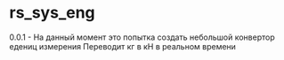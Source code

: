 # rs_sys_eng
0.0.1 - На данный момент это попытка создать небольшой конвертор едениц измерения
Переводит кг в кН в реальном времени
